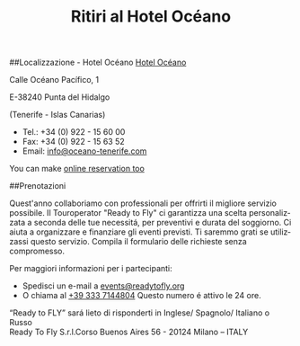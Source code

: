 ﻿---
layout: azul
categories: reserva lugar retiro
iframe: http://fs18.formsite.com/Kundusling/form9/index.html
lang: it
title: Ritiri al Hotel Océano
---
##Localizzazione - Hotel Océano
[Hotel Océano](http://www.oceano.de/es/hotel.html)

Calle Océano Pacífico, 1

E-38240 Punta del Hidalgo

(Tenerife - Islas Canarias)

- Tel.: +34 (0) 922 - 15 60 00
- Fax: +34 (0) 922 - 15 63 52
- Email: <info@oceano-tenerife.com>

You can make [online reservation too](http://www.oceano.de/en/precios/reservar-online.html)

##Prenotazioni

Quest'anno collaboriamo con professionali per offrirti il migliore servizio possibile.
Il Touroperator "Ready to Fly" ci garantizza una scelta personalizzata a seconda delle tue necessitá, per preventivi e durata del soggiorno.
Ci aiuta a organizzare e finanziare gli eventi previsti. 
Ti saremmo grati se utilizzassi questo servizio.
Compila il formulario delle richieste senza compromesso.

Per maggiori informazioni per i partecipanti:

- Spedisci un e-mail a [events@readytofly.org](mail://events@readytofly.org)
- O chiama al [+39 333 7144804](tel://+393337144804) Questo numero é attivo le 24 ore.

“Ready to FLY” sará lieto di risponderti in Inglese/ Spagnolo/ Italiano o Russo       
Ready To Fly S.r.l.Corso Buenos Aires 56 - 20124 Milano – ITALY 
